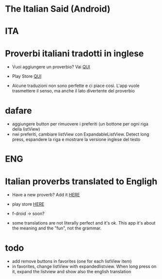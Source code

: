 # The Italian Said (Android)

# ITA

# Proverbi italiani tradotti in inglese

- Vuoi aggiungere un proverbio? Vai [QUI](https://docs.google.com/forms/d/e/1FAIpQLSe55nlSkoVMpx2d0KNisd2PEDkICRegIxJ3TOz-gwMffOv_Zg/viewform) 

- Play Store [QUI](https://play.google.com/store/apps/details?id=italian.said.fran.theitaliansaid)

- Alcune traduzioni non sono perfette e ci piace così. L'app vuole trasmettere il senso, ma anche il lato divertente del proverbio

# dafare

- aggiungere button per rimuovere i preferiti (un bottone per ogni riga della listView)
- nwi preferiti, cambiare listView con ExpandableListView. Detect long press, espandere la riga e mostrare la versione inglese del testo


# ENG

# Italian proverbs translated to Engligh

- Have a new proverb? Add it [HERE](https://docs.google.com/forms/d/e/1FAIpQLSe55nlSkoVMpx2d0KNisd2PEDkICRegIxJ3TOz-gwMffOv_Zg/viewform) 

- play store [HERE](https://play.google.com/store/apps/details?id=italian.said.fran.theitaliansaid)

- f-droid -> soon?

- some translations are not literally perfect and it's ok. This app it's about the meaning and the "fun", not the grammar.

# todo

- add remove buttons in favorites (one for each listView item)
- in favorites, change listView with expandedlistview. When long press on it, expand the listview and show also the english translation
